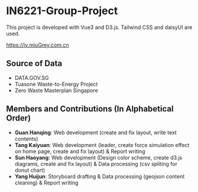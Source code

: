 # IN6221-Group-Project

This project is developed with Vue3 and D3.js. Tailwind CSS and daisyUI are used.

https://iv.miuGrey.com.cn

## Source of Data
- DATA.GOV.SG
- Tuasone Waste-to-Energy Project
- Zero Waste Masterplan Singapore

## Members and Contributions (In Alphabetical Order)
- **Guan Hanqing**: Web development (create and fix layout, write text contents)
- **Tang Kaiyuan**: Web development (leader, create force simulation effect on home page, create and fix layout) & Report writing
- **Sun Haoyang**: Web development (Design color scheme, create d3.js diagrams, create and fix layout) & Data processing (csv spliting for donut chart)
- **Yang Huijun**: Storyboard drafting & Data processing (geojson content cleaning) & Report writing